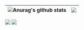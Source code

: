 |<img href="https://github.com/anuraghazra/github-readme-stats"><img align="center" src="https://github-readme-stats.vercel.app/api?username=Bazyli12&show_icons=true&count_private=true&theme=github_dark&hide_border=true" alt="Anurag's github stats"/> | <img align="center" src="https://github-readme-stats.vercel.app/api/top-langs/?username=Bazyli12&theme=github_dark&hide_border=true" />|
|-|-|

![](https://raw.githubusercontent.com/Bazyli12/github-stats-transparent/output/generated/overview.svg)
![](https://raw.githubusercontent.com/Bazyli12/github-stats-transparent/output/generated/languages.svg)
